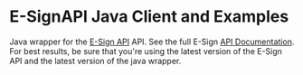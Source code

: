 # E-SignAPI Java Client and Examples

Java wrapper for the [E-Sign API](https://esign.loanscience.com) API. See the full E-Sign [API Documentation](https://esign.loanscience.com/docs/index.html).  For best results, be sure that you're using the latest version of the E-Sign API and the latest version of the java wrapper.